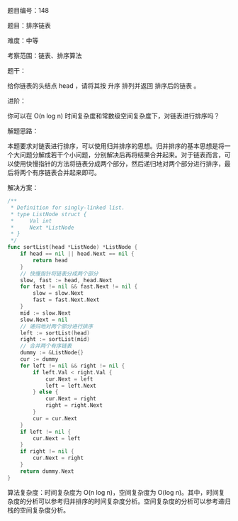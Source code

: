 题目编号：148

题目：排序链表

难度：中等

考察范围：链表、排序算法

题干：

给你链表的头结点 head ，请将其按 升序 排列并返回 排序后的链表 。

进阶：

你可以在 O(n log n) 时间复杂度和常数级空间复杂度下，对链表进行排序吗？

解题思路：

本题要求对链表进行排序，可以使用归并排序的思想。归并排序的基本思想是将一个大问题分解成若干个小问题，分别解决后再将结果合并起来。对于链表而言，可以使用快慢指针的方法将链表分成两个部分，然后递归地对两个部分进行排序，最后将两个有序链表合并起来即可。

解决方案：

```go
/**
 * Definition for singly-linked list.
 * type ListNode struct {
 *     Val int
 *     Next *ListNode
 * }
 */
func sortList(head *ListNode) *ListNode {
    if head == nil || head.Next == nil {
        return head
    }
    // 快慢指针将链表分成两个部分
    slow, fast := head, head.Next
    for fast != nil && fast.Next != nil {
        slow = slow.Next
        fast = fast.Next.Next
    }
    mid := slow.Next
    slow.Next = nil
    // 递归地对两个部分进行排序
    left := sortList(head)
    right := sortList(mid)
    // 合并两个有序链表
    dummy := &ListNode{}
    cur := dummy
    for left != nil && right != nil {
        if left.Val < right.Val {
            cur.Next = left
            left = left.Next
        } else {
            cur.Next = right
            right = right.Next
        }
        cur = cur.Next
    }
    if left != nil {
        cur.Next = left
    }
    if right != nil {
        cur.Next = right
    }
    return dummy.Next
}
```

算法复杂度：时间复杂度为 O(n log n)，空间复杂度为 O(log n)。其中，时间复杂度的分析可以参考归并排序的时间复杂度分析。空间复杂度的分析可以参考递归栈的空间复杂度分析。